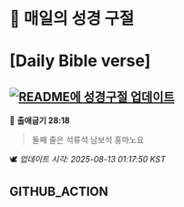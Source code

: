 # 🙏 매일의 성경 구절
# [Daily Bible verse]
## [![README에 성경구절 업데이트](https://github.com/DONGSUKA/first_test/actions/workflows/update-readme-bible.yml/badge.svg)](https://github.com/DONGSUKA/first_test/actions/workflows/update-readme-bible.yml)
<!-- START_BIBLE_VERSE -->
📖 **출애굽기 28:18**
> 둘째 줄은 석류석 남보석 홍마노요

🕊️ _업데이트 시각: 2025-08-13 01:17:50 KST_
  <!-- END_BIBLE_VERSE -->
## GITHUB_ACTION
